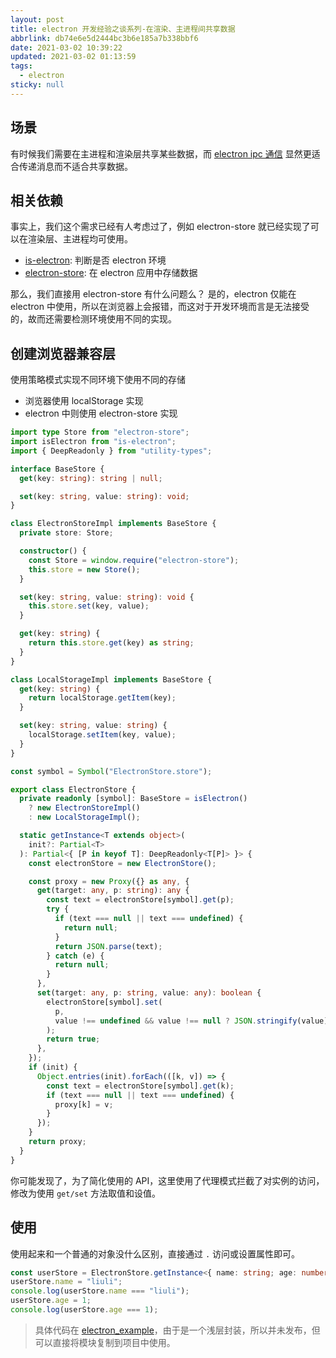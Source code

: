 ```yaml
---
layout: post
title: electron 开发经验之谈系列-在渲染、主进程间共享数据
abbrlink: db74e6e5d2444bc3b6e185a7b338bbf6
date: 2021-03-02 10:39:22
updated: 2021-03-02 01:13:59
tags:
  - electron
sticky: null
---
```


## 场景

有时候我们需要在主进程和渲染层共享某些数据，而 [electron ipc 通信](/p/6e778ce220e042a0902e7a85976e7e47) 显然更适合传递消息而不适合共享数据。

## 相关依赖

事实上，我们这个需求已经有人考虑过了，例如 electron-store 就已经实现了可以在渲染层、主进程均可使用。

- [is-electron](https://www.npmjs.com/package/is-electron): 判断是否 electron 环境
- [electron-store](https://www.npmjs.com/package/electron-store): 在 electron 应用中存储数据

那么，我们直接用 electron-store 有什么问题么？
是的，electron 仅能在 electron 中使用，所以在浏览器上会报错，而这对于开发环境而言是无法接受的，故而还需要检测环境使用不同的实现。

## 创建浏览器兼容层

使用策略模式实现不同环境下使用不同的存储

- 浏览器使用 localStorage 实现
- electron 中则使用 electron-store 实现

```ts
import type Store from "electron-store";
import isElectron from "is-electron";
import { DeepReadonly } from "utility-types";

interface BaseStore {
  get(key: string): string | null;

  set(key: string, value: string): void;
}

class ElectronStoreImpl implements BaseStore {
  private store: Store;

  constructor() {
    const Store = window.require("electron-store");
    this.store = new Store();
  }

  set(key: string, value: string): void {
    this.store.set(key, value);
  }

  get(key: string) {
    return this.store.get(key) as string;
  }
}

class LocalStorageImpl implements BaseStore {
  get(key: string) {
    return localStorage.getItem(key);
  }

  set(key: string, value: string) {
    localStorage.setItem(key, value);
  }
}

const symbol = Symbol("ElectronStore.store");

export class ElectronStore {
  private readonly [symbol]: BaseStore = isElectron()
    ? new ElectronStoreImpl()
    : new LocalStorageImpl();

  static getInstance<T extends object>(
    init?: Partial<T>
  ): Partial<{ [P in keyof T]: DeepReadonly<T[P]> }> {
    const electronStore = new ElectronStore();

    const proxy = new Proxy({} as any, {
      get(target: any, p: string): any {
        const text = electronStore[symbol].get(p);
        try {
          if (text === null || text === undefined) {
            return null;
          }
          return JSON.parse(text);
        } catch (e) {
          return null;
        }
      },
      set(target: any, p: string, value: any): boolean {
        electronStore[symbol].set(
          p,
          value !== undefined && value !== null ? JSON.stringify(value) : value
        );
        return true;
      },
    });
    if (init) {
      Object.entries(init).forEach(([k, v]) => {
        const text = electronStore[symbol].get(k);
        if (text === null || text === undefined) {
          proxy[k] = v;
        }
      });
    }
    return proxy;
  }
}
```

你可能发现了，为了简化使用的 API，这里使用了代理模式拦截了对实例的访问，修改为使用 `get/set` 方法取值和设值。

## 使用

使用起来和一个普通的对象没什么区别，直接通过 `.` 访问或设置属性即可。

```ts
const userStore = ElectronStore.getInstance<{ name: string; age: number }>();
userStore.name = "liuli";
console.log(userStore.name === "liuli");
userStore.age = 1;
console.log(userStore.age === 1);
```

> 具体代码在 [electron_example](https://github.com/rxliuli/electron_example/blob/ed158e9d013d7138697c76b52ddefb4748fe1af0/libs/electron-util/src/ElectronStore.ts#L40)，由于是一个浅层封装，所以并未发布，但可以直接将模块复制到项目中使用。
